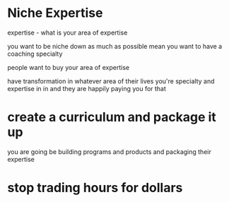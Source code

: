 

# Niche Expertise 

expertise  - what is your area of expertise  

you want to be niche down as much  as possible mean you want to have a coaching specialty 

 people want to buy your area of expertise  
 
 
 have transformation in whatever area of their lives you're specialty and expertise in in and they are happily paying you for that 
 
 
 #  create a curriculum and package it up
 
 you are going be building programs and products and packaging their expertise 
 
 
# stop trading hours for dollars  
